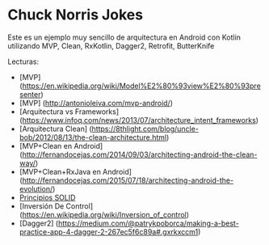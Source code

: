 # Chuck Norris Jokes
Este es un ejemplo muy sencillo de arquitectura en Android con Kotlin utilizando MVP, Clean, RxKotlin, Dagger2, Retrofit, ButterKnife

Lecturas:
* [MVP] (https://en.wikipedia.org/wiki/Model%E2%80%93view%E2%80%93presenter)
* [MVP] (http://antonioleiva.com/mvp-android/)
* [Arquitectura vs Frameworks] (https://www.infoq.com/news/2013/07/architecture_intent_frameworks)
* [Arquitectura Clean] (https://8thlight.com/blog/uncle-bob/2012/08/13/the-clean-architecture.html)
* [MVP+Clean en Android] (http://fernandocejas.com/2014/09/03/architecting-android-the-clean-way/)
* [MVP+Clean+RxJava en Android] (http://fernandocejas.com/2015/07/18/architecting-android-the-evolution/)
* [Principios SOLID](https://en.wikipedia.org/wiki/SOLID_(object-oriented_design))
* [Inversión De Control] (https://en.wikipedia.org/wiki/Inversion_of_control)
* [Dagger2] (https://medium.com/@patrykpoborca/making-a-best-practice-app-4-dagger-2-267ec5f6c89a#.gxrkxccm1)
